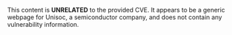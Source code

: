 This content is **UNRELATED** to the provided CVE. It appears to be a generic webpage for Unisoc, a semiconductor company, and does not contain any vulnerability information.
